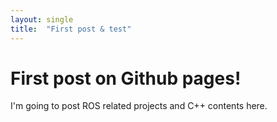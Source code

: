 ```yaml
---
layout: single
title:  "First post & test"
---
```


# First post on Github pages!

I'm going to post ROS related projects and C++ contents here.
